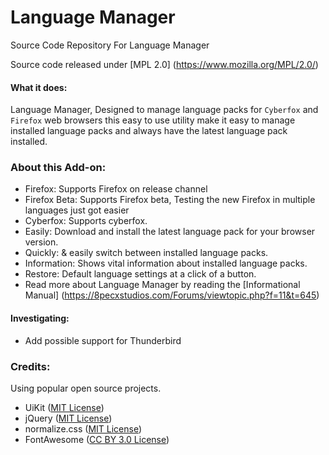 Language Manager
========

Source Code Repository For Language Manager

Source code released under [MPL 2.0] (https://www.mozilla.org/MPL/2.0/)

#### What it does: 
Language Manager, Designed to manage language packs for `Cyberfox` and `Firefox` web 
browsers this easy to use utility make it easy to manage installed language packs and always have 
the latest language pack installed.


### About this Add-on:

- Firefox: Supports Firefox on release channel
- Firefox Beta: Supports Firefox beta, Testing the new Firefox in multiple languages just got easier
- Cyberfox: Supports cyberfox.
- Easily: Download and install the latest language pack for your browser version.
- Quickly: & easily switch between installed language packs.
- Information: Shows vital information about installed language packs.
- Restore: Default language settings at a click of a button.
- Read more about Language Manager by reading the [Informational Manual] (https://8pecxstudios.com/Forums/viewtopic.php?f=11&t=645)

#### Investigating:
- Add possible support for Thunderbird

### Credits:

Using popular open source projects.
* UiKit ([MIT License](http://opensource.org/licenses/MIT))
* jQuery ([MIT License](http://opensource.org/licenses/MIT))
* normalize.css ([MIT License](http://opensource.org/licenses/MIT))
* FontAwesome ([CC BY 3.0 License](http://creativecommons.org/licenses/by/3.0/))
